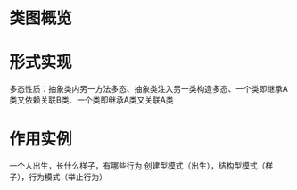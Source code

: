 # 类图概览


# 形式实现
多态性质：抽象类内另一方法多态、抽象类注入另一类构造多态、一个类即继承A类又依赖关联B类、一个类即继承A类又关联A类





# 作用实例
一个人出生，长什么样子，有哪些行为
创建型模式（出生），结构型模式（样子），行为模式（举止行为）
